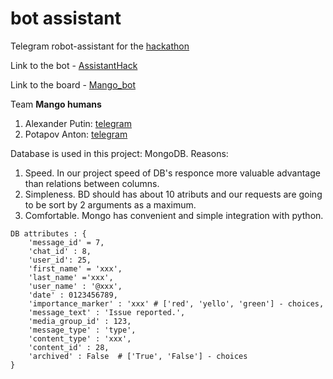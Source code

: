 # bot assistant
Telegram robot-assistant for the [hackathon](https://tfalliance.ru/)

Link to the bot - [AssistantHack](https://t.me/mango_humans_assistant_bot)

Link to the board - [Mango_bot](https://trello.com/b/wxsCduHL/mangobot)

Team **Mango humans**
1) Alexander Putin: [telegram](https://t.me/alik_put)
2) Potapov Anton: [telegram](https://t.me/JustAnt)


Database is used in this project: MongoDB.
Reasons: 
1. Speed. In our project speed of DB's responce more valuable advantage than relations between columns.
2. Simpleness. BD should has about 10 atributs and our requests are going to be sort by 2 arguments as a maximum.
3. Comfortable. Mongo has convenient and simple integration with python.   


```
DB attributes : {
    'message_id' = 7,
    'chat_id' : 8,
    'user_id': 25,
    'first_name' = 'xxx',
    'last_name' ='xxx', 
    'user_name' : '@xxx',  
    'date' : 0123456789,
    'importance_marker' : 'xxx' # ['red', 'yello', 'green'] - choices, 
    'message_text' : 'Issue reported.',
    'media_group_id' : 123,
    'message_type' : 'type',
    'content_type' : 'xxx',
    'content_id' : 28,
    'archived' : False  # ['True', 'False'] - choices
}
```

